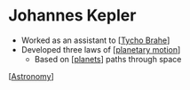 # Johannes Kepler

- Worked as an assistant to [[Tycho Brahe]]
- Developed three laws of [[planetary motion]]
  - Based on [[planets]] paths through space

[[Astronomy]]

[//begin]: # "Autogenerated link references for markdown compatibility"
[Tycho Brahe]: tycho-brahe "Tycho Brahe"
[planetary motion]: planetary-motion "Planetary Motion"
[planets]: planets "Planets"
[Astronomy]: astronomy "Astronomy"
[//end]: # "Autogenerated link references"
